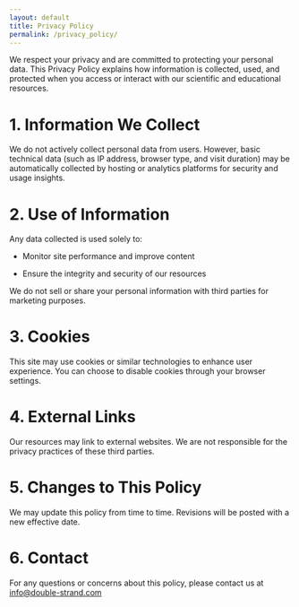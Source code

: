 ```yaml
---
layout: default
title: Privacy Policy
permalink: /privacy_policy/
---
```


 

We respect your privacy and are committed to protecting your personal data. This Privacy Policy explains how information is collected, used, and protected when you access or interact with our scientific and educational resources.

# 1. Information We Collect   
We do not actively collect personal data from users. However, basic technical data (such as IP address, browser type, and visit duration) may be automatically collected by hosting or analytics platforms for security and usage insights.
  
# 2. Use of Information  
Any data collected is used solely to:

  - Monitor site performance and improve content

  - Ensure the integrity and security of our resources

We do not sell or share your personal information with third parties for marketing purposes.  
  
# 3. Cookies  
This site may use cookies or similar technologies to enhance user experience. You can choose to disable cookies through your browser settings.  

# 4. External Links  
Our resources may link to external websites. We are not responsible for the privacy practices of these third parties.  

# 5. Changes to This Policy  
We may update this policy from time to time. Revisions will be posted with a new effective date.  
  
# 6. Contact  
For any questions or concerns about this policy, please contact us at [info@double-strand.com](mailto:manuelxduval@double-strand.com)  
